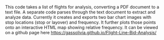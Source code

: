 This code takes a list of flights for analysis, converting a PDF document to a text file.
A separate code parses through the text document to extract and analyze data. 
Currently it creates and exports two bar chart images with stop locations (stop or layover) and frequency. 
It further plots those points onto an interactive HTML map showing relative frequency.
It can be viewed on a github page here https://gassolivia.github.io/Flight-Line-Bid-Analysis/
